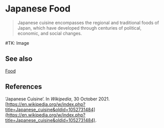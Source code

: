 # Japanese Food
> Japanese cuisine encompasses the regional and traditional foods of Japan, which have developed through centuries of political, economic, and social changes.

#TK: Image

## See also
[Food](./Food.md)

## References
‘Japanese Cuisine’. In _Wikipedia_, 30 October 2021. [https://en.wikipedia.org/w/index.php?title=Japanese_cuisine&oldid=1052731484](https://en.wikipedia.org/w/index.php?title=Japanese_cuisine&oldid=1052731484).